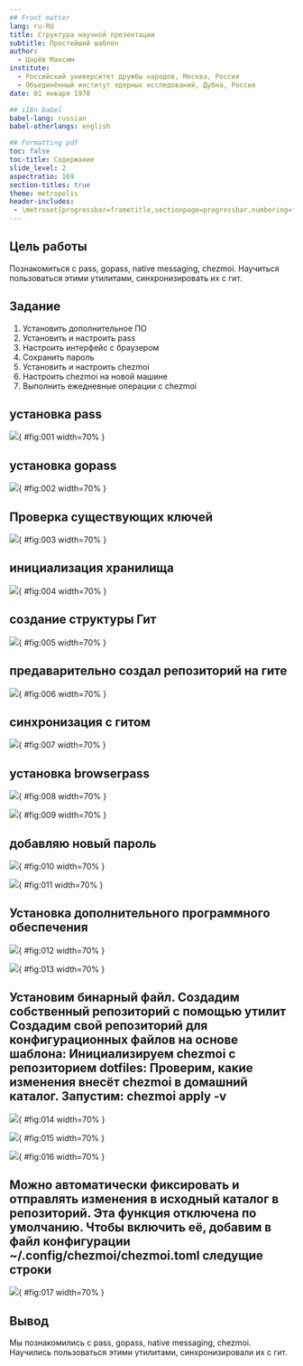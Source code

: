 ```yaml
---
## Front matter
lang: ru-RU
title: Структура научной презентации
subtitle: Простейший шаблон
author:
  - Царёв Максим
institute:
  - Российский университет дружбы народов, Москва, Россия
  - Объединённый институт ядерных исследований, Дубна, Россия
date: 01 января 1970

## i18n babel
babel-lang: russian
babel-otherlangs: english

## Formatting pdf
toc: false
toc-title: Содержание
slide_level: 2
aspectratio: 169
section-titles: true
theme: metropolis
header-includes:
 - \metroset{progressbar=frametitle,sectionpage=progressbar,numbering=fraction}
---
```


## Цель работы

Познакомиться с pass, gopass, native messaging, chezmoi. Научиться пользоваться этими утилитами, синхронизировать их с гит.

## Задание

1. Установить дополнительное ПО
2. Установить и настроить pass
3. Настроить интерфейс с браузером
4. Сохранить пароль
5. Установить и настроить chezmoi
6. Настроить chezmoi на новой машине
7. Выполнить ежедневные операции с chezmoi


## установка pass

![](image/1.PNG){ #fig:001 width=70% }

## установка gopass

![](image/2.PNG){ #fig:002 width=70% }

## Проверка существующих ключей

![](image/3.PNG){ #fig:003 width=70% }

## инициализация хранилища

![](image/4.PNG){ #fig:004 width=70% }

## создание структуры Гит

![](image/5.PNG){ #fig:005 width=70% }

## предаварительно создал репозиторий на гите

![](image/6.PNG){ #fig:006 width=70% }

## синхронизация с гитом

![](image/7.PNG){ #fig:007 width=70% }

## установка browserpass

![](image/8.PNG){ #fig:008 width=70% }

![](image/9.PNG){ #fig:009 width=70% }

## добавляю новый пароль

![](image/10.PNG){ #fig:010 width=70% }

![](image/11.PNG){ #fig:011 width=70% }

## Установка дополнительного программного обеспечения

![](image/12.PNG){ #fig:012 width=70% }

![](image/13.PNG){ #fig:013 width=70% }

## Установим бинарный файл. Создадим собственный репозиторий с помощью утилит Создадим свой репозиторий для конфигурационных файлов на основе шаблона: Инициализируем chezmoi с репозиторием dotfiles: Проверим, какие изменения внесёт chezmoi в домашний каталог. Запустим: chezmoi apply -v 

![](image/14.PNG){ #fig:014 width=70% }

![](image/15.PNG){ #fig:015 width=70% }

![](image/16.PNG){ #fig:016 width=70% }

## Можно автоматически фиксировать и отправлять изменения в исходный каталог в репозиторий. Эта функция отключена по умолчанию. Чтобы включить её, добавим в файл конфигурации ~/.config/chezmoi/chezmoi.toml следущие строки

![](image/17.PNG){ #fig:017 width=70% }

## Вывод 

Мы познакомились с pass, gopass, native messaging, chezmoi. Научились пользоваться этими утилитами, синхронизировали их с гит.
